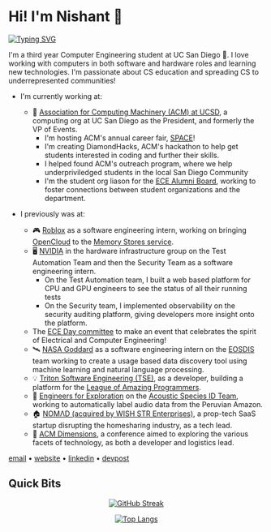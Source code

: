 # Hi! I'm Nishant 👋

<!-- https://github.com/DenverCoder1/readme-typing-svg -->
[![Typing SVG](https://readme-typing-svg.herokuapp.com/?lines=Computer+Engineer;Developer;Student;Fullstack+Engineer;Programmer;Software+Engineer)](https://git.io/typing-svg)


I'm a third year Computer Engineering student at UC San Diego 🔱. I love working with computers in both software and hardware roles and learning new technologies. I'm passionate about CS education and spreading CS to underrepresented communities!

- I'm currently working at:
  - 🔷 [Association for Computing Machinery (ACM) at UCSD](https://acmucsd.com/), a computing org at UC San Diego as the President, and formerly the VP of Events.
    - I'm hosting ACM's annual career fair, [SPACE](https://space.acmucsd.com)!
    - I'm creating DiamondHacks, ACM's hackathon to help get students interested in coding and further their skills.
    - I helped found ACM's outreach program, where we help underpriviledged students in the local San Diego Community
    - I'm the student org liason for the [ECE Alumni Board](https://ece.ucsd.edu), working to foster connections between student organizations and the department.

 
- I previously was at:
  - 🎮 [Roblox](https://www.roblox.com/) as a software engineering intern, working on bringing [OpenCloud](https://create.roblox.com/docs/cloud/open-cloud) to the [Memory Stores service](https://create.roblox.com/docs/cloud-services/memory-stores).
  - 🖥️ [NVIDIA](https://www.nvidia.com) in the hardware infrastructure group on the Test Automation Team and then the Security Team as a software engineering intern.
    - On the Test Automation team, I built a web based platform for CPU and GPU engineers to see the status of all their running tests
    - On the Security team, I implemented observability on the security auditing platform, giving developers more insight onto the platform.
  - The [ECE Day committee](http://eceday.ucsd.edu/) to make an event that celebrates the spirit of Electrical and Computer Engineering!
  - 🛰 [NASA Goddard](https://www.nasa.gov/goddard) as a software engineering intern on the [EOSDIS](https://earthdata.nasa.gov/eosdis) team working to create a usage based data discovery tool using machine learning and natural language processing.
  -  💡 [Triton Software Engineering (TSE)](https://tse.ucsd.edu/), as a developer, building a platform for the [League of Amazing Programmers](https://www.jointheleague.org/).
  - 🦜 [Engineers for Exploration](http://e4e.ucsd.edu/) on the [Acoustic Species ID Team](http://e4e.ucsd.edu/acoustic-species-identification), working to automatically label audio data from the Peruvian Amazon.
  - 🏠 [NOMΛD (acquired by WISH STR Enterprises)](https://visitnomad.com/), a prop-tech SaaS startup disrupting the homesharing industry, as a tech lead.
  - 💠 [ACM Dimensions](https://github.com/acmucsd), a conference aimed to exploring the various facets of technology, as both a developer and logistics lead.

[email](mailto:nishantb1130@gmail.com) • [website](http://nishantbalaji.com/) • [linkedin](https://www.linkedin.com/in/nishantbalaji/) • [devpost](https://devpost.com/nishantbalaji)

## Quick Bits

<!-- https://github.com/anuraghazra/github-readme-stats -->
<div align="center">
  
[![GitHub Streak](http://github-readme-streak-stats.herokuapp.com?user=nishantbalaji&hide_border=true&background=FFFFFF00&currStreakNum=FF924F&sideNums=B3B3B3&sideLabels=8F8F8F)](https://git.io/streak-stats)
  
[![Top Langs](https://github-readme-stats.vercel.app/api/top-langs/?username=nishantbalaji&layout=compact&hide=css,html,jupyter%20notebook&langs_count=5&hide_border=true&card_width=450&bg_color=FFFFFF00&title_color=B3B3B3&text_color=B3B3B3)](https://github.com/anuraghazra/github-readme-stats) 
</div>

<!--
## Languages and Tools

### Languages and Frameworks
<img align="left" alt="Java"       width="26px" src="https://user-images.githubusercontent.com/44332326/127751758-e0718df9-046f-4adc-b77f-87907a99d8f8.png" />
<img align="left" alt="JavaScript" width="26px" src="https://raw.githubusercontent.com/github/explore/80688e429a7d4ef2fca1e82350fe8e3517d3494d/topics/javascript/javascript.png" />
<img align="left" alt="TypeScript" width="26px" src="https://user-images.githubusercontent.com/44332326/127034527-735e1477-2277-448b-b334-1fff2c35d694.png" />
<img align="left" alt="C"          width="26px" src="https://user-images.githubusercontent.com/44332326/126879929-4ff551b8-1025-445b-b25d-e81f2aa8c8cd.png" />
<img align="left" alt="C++"        width="26px" src="https://user-images.githubusercontent.com/44332326/126880643-e4ac2a1d-f026-40ad-a56c-69196c676284.png" />
<img align="left" alt="Python"     width="26px" src="https://user-images.githubusercontent.com/44332326/127032054-578b242c-0208-4820-b865-07ed5f57b108.png" />
<img align="left" alt="HTML5"      width="26px" src="https://raw.githubusercontent.com/github/explore/80688e429a7d4ef2fca1e82350fe8e3517d3494d/topics/html/html.png" />
<img align="left" alt="CSS3"       width="26px" src="https://raw.githubusercontent.com/github/explore/80688e429a7d4ef2fca1e82350fe8e3517d3494d/topics/css/css.png" />
<img align="left" alt="Sass"       width="26px" src="https://raw.githubusercontent.com/github/explore/80688e429a7d4ef2fca1e82350fe8e3517d3494d/topics/sass/sass.png" />
<img align="left" alt="React"      width="26px" src="https://raw.githubusercontent.com/github/explore/80688e429a7d4ef2fca1e82350fe8e3517d3494d/topics/react/react.png" />
<img align="left" alt="Node.js"    width="26px" src="https://raw.githubusercontent.com/github/explore/80688e429a7d4ef2fca1e82350fe8e3517d3494d/topics/nodejs/nodejs.png" />
<img align="left" alt="Next.js"    width="26px" src="https://user-images.githubusercontent.com/44332326/162406699-27e24ae7-a663-4ae7-b32d-ed9f0b2263a2.png"/>
<img align="left" alt="PostgreSQL" width="26px" src="https://user-images.githubusercontent.com/44332326/162406858-6579cede-5d13-4bcc-9a89-6263f29c5084.png"/>

<br/>

### Tools
<img align="left" alt="Terminal"   width="26px" src="https://raw.githubusercontent.com/github/explore/80688e429a7d4ef2fca1e82350fe8e3517d3494d/topics/terminal/terminal.png" />
<img align="left" alt="VS Code"    width="26px" src="https://raw.githubusercontent.com/github/explore/80688e429a7d4ef2fca1e82350fe8e3517d3494d/topics/visual-studio-code/visual-studio-code.png" />
<img align="left" alt="Atom"       width="26px" src="https://user-images.githubusercontent.com/44332326/127031867-97712f98-847e-4e9d-9e19-917d81e441f4.png" />
<img align="left" alt="Docker"     width="26px" src="https://user-images.githubusercontent.com/44332326/127984598-11ad8e81-a31e-4a58-a175-051c5df8a7a7.png" />
<img align="left" alt="GCP"        width="26px" src="https://user-images.githubusercontent.com/44332326/127984766-ccf40810-40be-4485-948a-bbf7894e623b.png" />
<img align="left" alt="AWS"        width="26px" src="https://user-images.githubusercontent.com/44332326/129472177-4d60dd72-bf30-4e9f-bd67-ab99906c7c16.png" />  
<img align="left" alt="MongoDB"    width="26px" src="https://raw.githubusercontent.com/github/explore/80688e429a7d4ef2fca1e82350fe8e3517d3494d/topics/mongodb/mongodb.png" />
<img align="left" alt="Git"        width="26px" src="https://raw.githubusercontent.com/github/explore/80688e429a7d4ef2fca1e82350fe8e3517d3494d/topics/git/git.png" />
<img align="left" alt="GitHub"     width="26px" src="https://raw.githubusercontent.com/github/explore/78df643247d429f6cc873026c0622819ad797942/topics/github/github.png" />
<br />
<br />

## Things I'm Learning
<img align="left" alt="Rust" width="26px" src="https://user-images.githubusercontent.com/44332326/127751551-79ec900e-5fde-4510-b1a9-2df0aa0d36fb.png" />
<img align="left" alt="Golang" height="22px" src="https://user-images.githubusercontent.com/44332326/127766564-63da864d-49d8-4543-b1ab-f27726e2a2bb.png" />
NLP, Regex


<br />

<br />

-->
<!--
[![Nishant's github stats](https://github-readme-stats.vercel.app/api?username=NishantBalaji&layout=compact)](https://github.com/anuraghazra/github-readme-stats)
**NishantBalaji/NishantBalaji** is a ✨ _special_ ✨ repository because its `README.md` (this file) appears on your GitHub profile.
Here are some ideas to get you started:

- 🔭 I’m currently working on ...
- 🌱 I’m currently learning ...
- 👯 I’m looking to collaborate on ...
- 🤔 I’m looking for help with ...
- 💬 Ask me about ...
- 📫 How to reach me: ...
- 😄 Pronouns: ...
- ⚡ Fun fact: ...
-->
